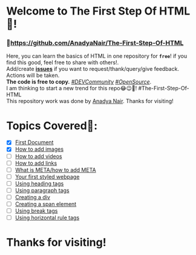 # Welcome to The First Step Of HTML👋!
### 🔗https://github.com/AnadyaNair/The-First-Step-Of-HTML
Here, you can learn the basics of HTML in one repository for **```free```**! if you find this good, feel free to share with others!.
<br>
Add/create **[issues](https://github.com/AnadyaNair/The-First-Step-Of-HTML/issues)** if you want to request/thank/query/give feedback. Actions will be taken.
<br>
**The code is free to copy.** *[#DEVCommunity](https://twitter.com/search?q=%23DEVCommunity&src=typeahead_click) [#OpenSource](https://twitter.com/search?q=%23OpenSource&src=typeahead_click)*.
<br>
I am thinking to start a new trend for this repo😂😉🤔! #The-First-Step-Of-HTML
<br>
This repository work was done by [Anadya Nair](https://github.com/AnadyaNair). Thanks for visiting!

# Topics Covered🌟:
- [x] [First Document](https://github.com/AnadyaNair/The-First-Step-Of-HTML/blob/main/HTMLFirstSteps.html)
- [x] [How to add images](https://github.com/AnadyaNair/The-First-Step-Of-HTML/blob/main/HowToAddImages.html)
- [ ] [How to add videos]()
- [ ] [How to add links]()
- [ ] [What is META/how to add META]()
- [ ] [Your first styled webpage]()
- [ ] [Using heading tags]()
- [ ] [Using paragraph tags]()
- [ ] [Creating a div]()
- [ ] [Creating a span element]()
- [ ] [Using break tags]()
- [ ] [Using horizontal rule tags]()

# Thanks for visiting!
